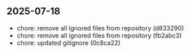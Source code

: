
## 2025-07-18
- chore: remove all ignored files from repository (d833290)
- chore: remove all ignored files from repository (fb2abc3)
- chore: updated gitignore (0c8ca22)

